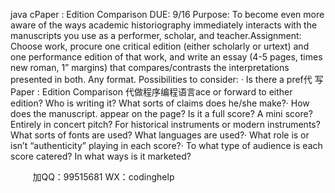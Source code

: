 java cPaper : Edition Comparison DUE: 9/16 Purpose: To become even more aware of the ways academic historiography immediately interacts with the manuscripts you use as a performer, scholar, and teacher.Assignment: Choose work, procure one critical edition (either scholarly or urtext) and one performance edition of that work, and write an essay (4-5 pages, times new roman, 1” margins) that compares/contrasts the interpretations presented in both. Any format. Possibilities to consider: · Is there a pref代 写Paper : Edition Comparison
代做程序编程语言ace or forward to either edition? Who is writing it? What sorts of claims does he/she make?· How does the manuscript. appear on the page? Is it a full score? A mini score? Entirely in concert pitch? For historical instruments or modern instruments? What sorts of fonts are used? What languages are used?· What role is or isn’t “authenticity” playing in each score?· To what type of audience is each score catered? In what ways is it marketed?




         
加QQ：99515681  WX：codinghelp

